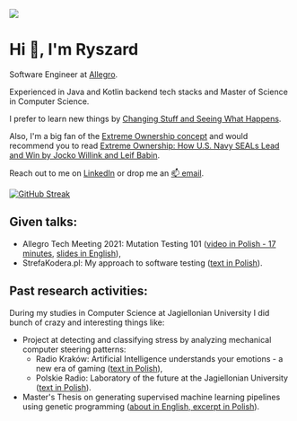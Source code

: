 ![](https://komarev.com/ghpvc/?username=ryszardmakuch&style=flat-square&color=orange&style=flat-square)

# Hi 👋, I'm Ryszard

Software Engineer at [Allegro](https://about.allegro.eu/).

Experienced in Java and Kotlin backend tech stacks and Master of Science in Computer Science.

I prefer to learn new things by [Changing Stuff and Seeing What Happens](https://twitter.com/thepracticaldev/status/720257210161311744).

Also, I'm a big fan of the [Extreme Ownership concept](https://youtube.com/watch?v=ljqra3BcqWM) and would recommend you to read [Extreme Ownership: How U.S. Navy SEALs Lead and Win by Jocko Willink and Leif Babin](https://goodreads.com/book/show/23848190-extreme-ownership).

Reach out to me on [LinkedIn](https://linkedin.com/in/ryszardmakuch/) or drop me an [📫 email](mailto:rmakuch.contact+gh@gmail.com).

[![GitHub Streak](https://github-readme-streak-stats.herokuapp.com?user=ryszardmakuch&theme=dark&hide_border=true&date_format=M%20j%5B%2C%20Y%5D)](https://git.io/streak-stats)

## Given talks:

- Allegro Tech Meeting 2021: Mutation Testing 101 ([video in Polish - 17 minutes](https://youtube.com/watch?v=GibLUL2sYuA), [slides in English](https://github.com/ryszardmakuch/mutation-testing-101-atm-2021)),
- StrefaKodera.pl: My approach to software testing ([text in Polish](https://strefakodera.pl/po-godzinach/ryszard-makuch-o-testowaniu-oprogramowania)).

## Past research activities:

During my studies in Computer Science at Jagiellonian University I did bunch of crazy and interesting things like: 

- Project at detecting and classifying stress by analyzing mechanical computer steering patterns:
  - Radio Kraków: Artificial Intelligence understands your emotions - a new era of gaming ([text in Polish](https://www.radiokrakow.pl/audycje/pracuja-na-nobla/interfejes-emocjonalny-nowatorskie-badania-nad-baedaniem-emocji-uczestnika-gry-przy-pomocy-sztucznej-inteligencji/)),
  - Polskie Radio: Laboratory of the future at the Jagiellonian University ([text in Polish](https://www.polskieradio.pl/9/201/Artykul/1247414,Laboratorium-przyszlosci-na-Uniwersytecie-Jagiellonskim)).
- Master's Thesis on generating supervised machine learning pipelines using genetic programming ([about in English, excerpt in Polish](https://github.com/ryszardmakuch/generating-supervised-ml-pipelines-using-genetic-programming)).
